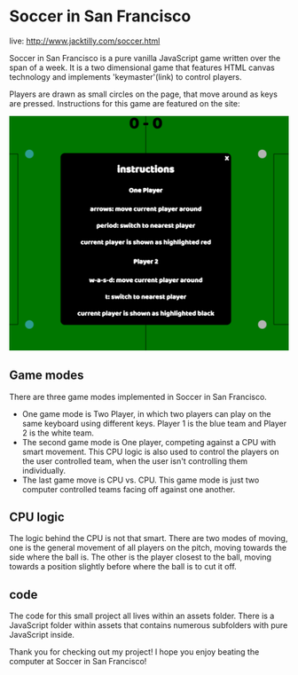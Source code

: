 # Soccer in San Francisco

live: http://www.jacktilly.com/soccer.html

Soccer in San Francisco is a pure vanilla JavaScript game written over the span of a week. It is a two dimensional game that features HTML canvas technology and implements 'keymaster'(link) to control players.

Players are drawn as small circles on the page, that move around as keys are pressed. Instructions for this game are featured on the site:

![Alt Text](/assets/img/instructions.png)

## Game modes
There are three game modes implemented in Soccer in San Francisco.
 - One game mode is Two Player, in which two players can play on the same keyboard using different keys. Player 1 is the blue team and Player 2 is the white team.
 - The second game mode is One player, competing against a CPU with smart movement. This CPU logic is also used to control the players on the user controlled team, when the user isn't controlling them individually.
 - The last game move is CPU vs. CPU. This game mode is just two computer controlled teams facing off against one another.

## CPU logic
The logic behind the CPU is not that smart. There are two modes of moving, one is the general movement of all players on the pitch, moving towards the side where the ball is. The other is the player closest to the ball, moving towards a position slightly before where the ball is to cut it off.

## code
The code for this small project all lives within an assets folder. There is a JavaScript folder within assets that contains numerous subfolders with pure JavaScript inside.

Thank you for checking out my project! I hope you enjoy beating the computer at Soccer in San Francisco!
